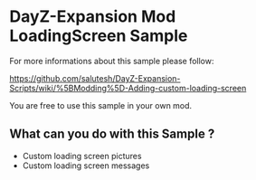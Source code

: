 # DayZ-Expansion Mod LoadingScreen Sample

For more informations about this sample please follow:

https://github.com/salutesh/DayZ-Expansion-Scripts/wiki/%5BModding%5D-Adding-custom-loading-screen

You are free to use this sample in your own mod.

## What can you do with this Sample ?

- Custom loading screen pictures
- Custom loading screen messages
